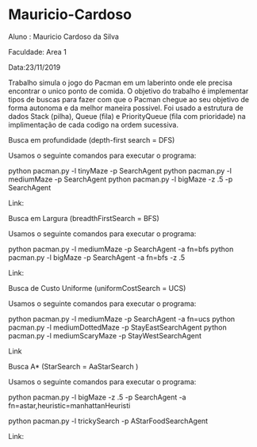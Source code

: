 # Mauricio-Cardoso

Aluno : Mauricio Cardoso da Silva

Faculdade: Area 1 

Data:23/11/2019

Trabalho simula o jogo do Pacman em um laberinto onde ele precisa encontrar o unico ponto de comida. 
O objetivo do trabalho é implementar tipos de buscas para fazer com que o Pacman chegue ao seu objetivo de forma autonoma e da melhor maneira possivel. Foi usado a estrutura de dados Stack (pilha), Queue (fila) e PriorityQueue (fila com prioridade) na implimentação de cada codigo na ordem sucessiva. 

Busca em profundidade (depth-first search = DFS)

Usamos o seguinte comandos para executar o programa: 

python pacman.py -l tinyMaze -p SearchAgent
python pacman.py -l mediumMaze -p SearchAgent
python pacman.py -l bigMaze -z .5 -p SearchAgent

Link: 

Busca em Largura (breadthFirstSearch = BFS)

Usamos o seguinte comandos para executar o programa:

python pacman.py -l mediumMaze -p SearchAgent -a fn=bfs
python pacman.py -l bigMaze -p SearchAgent -a fn=bfs -z .5

Link: 

Busca de Custo Uniforme (uniformCostSearch = UCS)

Usamos o seguinte comandos para executar o programa:

python pacman.py -l mediumMaze -p SearchAgent -a fn=ucs
python pacman.py -l mediumDottedMaze -p StayEastSearchAgent
python pacman.py -l mediumScaryMaze -p StayWestSearchAgent

Link

Busca A* (StarSearch = AaStarSearch )

Usamos o seguinte comandos para executar o programa:

python pacman.py -l bigMaze -z .5 -p SearchAgent -a fn=astar,heuristic=manhattanHeuristi

python pacman.py -l trickySearch -p AStarFoodSearchAgent

Link: 
